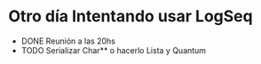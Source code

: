 # Otro día Intentando usar LogSeq
- DONE Reunión a las 20hs
- TODO Serializar Char** o hacerlo Lista y Quantum